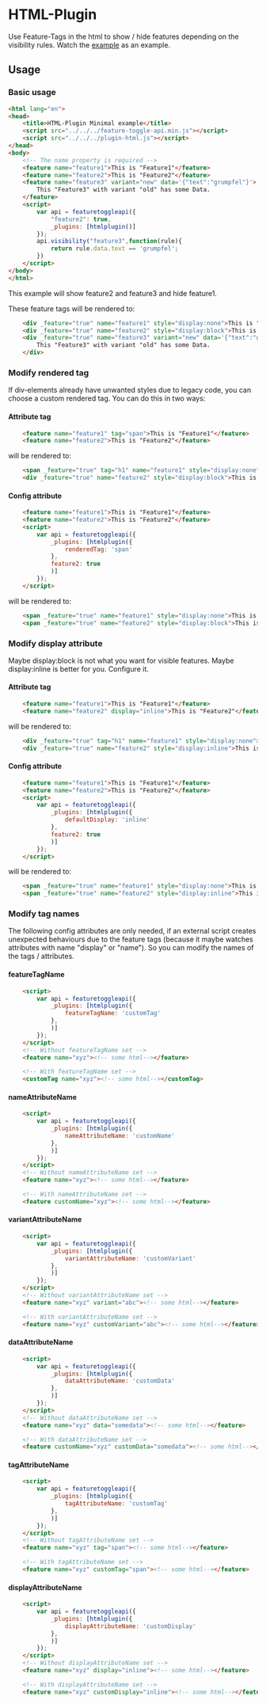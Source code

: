 # HTML-Plugin

Use Feature-Tags in the html to show / hide features depending on the visibility rules.
Watch the [example](https://github.com/bassdman/feature-toggle-api/blob/master/src/plugins/htmlplugin/example.html) as an example.

## Usage

### Basic usage
```html
<html lang="en">
<head>
    <title>HTML-Plugin Minimal example</title>
    <script src="../../../feature-toggle-api.min.js"></script>
    <script src="../../../plugin-html.js"></script>
</head>
<body>
    <!-- The name property is required -->
    <feature name="feature1">This is "Feature1"</feature>
    <feature name="feature2">This is "Feature2"</feature>
    <feature name="feature3" variant="new" data='{"text":"grumpfel"}'>
        This "Feature3" with variant "old" has some Data. 
    </feature>
    <script>
        var api = featuretoggleapi({
            "feature2": true,
            _plugins: [htmlplugin()]
        });
        api.visibility("feature3",function(rule){
            return rule.data.text == 'grumpfel';
        })
    </script>
</body>
</html>
```
This example will show feature2 and feature3 and hide feature1.

These feature tags will be rendered to: 
```html
    <div _feature="true" name="feature1" style="display:none">This is "Feature1"</div>
    <div _feature="true" name="feature2" style="display:block">This is "Feature2"</div>
    <div _feature="true" name="feature3" variant="new" data='{"text":"grumpfel"}' style="display:block">
        This "Feature3" with variant "old" has some Data. 
    </div>
```

### Modify rendered tag
If div-elements already have unwanted styles due to legacy code, you can choose a custom rendered tag. You can do this in two ways:

#### Attribute tag
```html
    <feature name="feature1" tag="span">This is "Feature1"</feature>
    <feature name="feature2">This is "Feature2"</feature>
```
will be rendered to:
```html
    <span _feature="true" tag="h1" name="feature1" style="display:none">This is "Feature1"</span>
    <div _feature="true" name="feature2" style="display:block">This is "Feature2"</div>
```

#### Config attribute
```html
    <feature name="feature1">This is "Feature1"</feature>
    <feature name="feature2">This is "Feature2"</feature>
    <script>
        var api = featuretoggleapi({
            _plugins: [htmlplugin({
                renderedTag: 'span'
            },
            feature2: true
            )]
        });
    </script>
```
will be rendered to:
```html
    <span _feature="true" name="feature1" style="display:none">This is "Feature1"</span>
    <span _feature="true" name="feature2" style="display:block">This is "Feature2"</span>
```

### Modify display attribute
Maybe display:block is not what you want for visible features. Maybe display:inline is better for you. Configure it.



#### Attribute tag
```html
    <feature name="feature1">This is "Feature1"</feature>
    <feature name="feature2" display="inline">This is "Feature2"</feature>
```
will be rendered to:
```html
    <div _feature="true" tag="h1" name="feature1" style="display:none">This is "Feature1"</div>
    <div _feature="true" name="feature2" style="display:inline">This is "Feature2"</div>
```

#### Config attribute
```html
    <feature name="feature1">This is "Feature1"</feature>
    <feature name="feature2">This is "Feature2"</feature>
    <script>
        var api = featuretoggleapi({
            _plugins: [htmlplugin({
                defaultDisplay: 'inline'
            },
            feature2: true
            )]
        });
    </script>
```
will be rendered to:
```html
    <span _feature="true" name="feature1" style="display:none">This is "Feature1"</span>
    <span _feature="true" name="feature2" style="display:inline">This is "Feature2"</span>
```


### Modify tag names
The following config attributes are only needed, if an external script creates unexpected behaviours due to the feature tags (because it maybe watches attributes with name "display" or "name"). 
So you can modify the names of the tags / attributes.

#### featureTagName
``` html
    <script>
        var api = featuretoggleapi({
            _plugins: [htmlplugin({
                featureTagName: 'customTag'
            },
            )]
        });
    </script>
    <!-- Without featureTagName set -->
    <feature name="xyz"><!-- some html--></feature>

    <!-- With featureTagName set -->
    <customTag name="xyz"><!-- some html--></customTag>
```

#### nameAttributeName
``` html
    <script>
        var api = featuretoggleapi({
            _plugins: [htmlplugin({
                nameAttributeName: 'customName'
            },
            )]
        });
    </script>
    <!-- Without nameAttributeName set -->
    <feature name="xyz"><!-- some html--></feature>

    <!-- With nameAttributeName set -->
    <feature customName="xyz"><!-- some html--></feature>
```

#### variantAttributeName
``` html
    <script>
        var api = featuretoggleapi({
            _plugins: [htmlplugin({
                variantAttributeName: 'customVariant'
            },
            )]
        });
    </script>
    <!-- Without variantAttributeName set -->
    <feature name="xyz" variant="abc"><!-- some html--></feature>

    <!-- With variantAttributeName set -->
    <feature name="xyz" customVariant="abc"><!-- some html--></feature>
```

#### dataAttributeName
``` html
    <script>
        var api = featuretoggleapi({
            _plugins: [htmlplugin({
                dataAttributeName: 'customData'
            },
            )]
        });
    </script>
    <!-- Without dataAttributeName set -->
    <feature name="xyz" data="somedata"><!-- some html--></feature>

    <!-- With dataAttributeName set -->
    <feature customName="xyz" customData="somedata"><!-- some html--></feature>
```

#### tagAttributeName
``` html
    <script>
        var api = featuretoggleapi({
            _plugins: [htmlplugin({
                tagAttributeName: 'customTag'
            },
            )]
        });
    </script>
    <!-- Without tagAttributeName set -->
    <feature name="xyz" tag="span"><!-- some html--></feature>

    <!-- With tagAttributeName set -->
    <feature name="xyz" customTag="span"><!-- some html--></feature>
```

#### displayAttributeName
``` html
    <script>
        var api = featuretoggleapi({
            _plugins: [htmlplugin({
                displayAttributeName: 'customDisplay'
            },
            )]
        });
    </script>
    <!-- Without displayAttributeName set -->
    <feature name="xyz" display="inline"><!-- some html--></feature>

    <!-- With displayAttributeName set -->
    <feature name="xyz" customDisplay="inline"><!-- some html--></feature>
```
